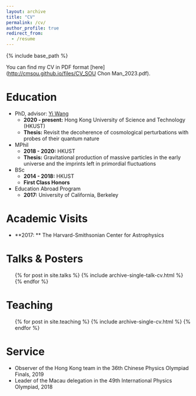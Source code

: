 ```yaml
---
layout: archive
title: "CV"
permalink: /cv/
author_profile: true
redirect_from:
  - /resume
---
```


{% include base_path %}

You can find my CV in PDF format [here](http://cmsou.github.io/files/CV_SOU Chon Man_2023.pdf).

Education
======
* PhD, advisor: [Yi Wang](https://phyw.people.ust.hk/)
  * **2020 - present:** Hong Kong University of Science and Technology (HKUST)
  * **Thesis:** Revisit the decoherence of cosmological perturbations with probes of their quantum nature
* MPhil
  * **2018 - 2020:** HKUST
  * **Thesis:** Gravitational production of massive particles in the early universe and the imprints left in primordial fluctuations
* BSc
  * **2014 - 2018:** HKUST
  * **First Class Honors**
* Education Abroad Program
  * **2017:** University of California, Berkeley

Academic Visits 
======
* **2017: ** The Harvard-Smithsonian Center for Astrophysics 
  
  
Talks & Posters
======
  <ul>{% for post in site.talks %}
    {% include archive-single-talk-cv.html %}
  {% endfor %}</ul>
  
Teaching
======
  <ul>{% for post in site.teaching %}
    {% include archive-single-cv.html %}
  {% endfor %}</ul>
  
Service
======
* Observer of the Hong Kong team in the 36th Chinese Physics Olympiad Finals, 2019
* Leader of the Macau delegation in the 49th International Physics Olympiad, 2018

